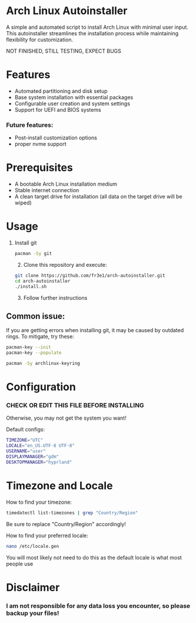 # Arch Linux Autoinstaller

A simple and automated script to install Arch Linux with minimal user input. This autoinstaller streamlines the installation process while maintaining flexibility for customization.

NOT FINISHED, STILL TESTING, EXPECT BUGS 


# Features

- Automated partitioning and disk setup
- Base system installation with essential packages
- Configurable user creation and system settings
- Support for UEFI and BIOS systems

### Future features:
- Post-install customization options
- proper nvme support
# Prerequisites

- A bootable Arch Linux installation medium
- Stable internet connection
- A clean target drive for installation (all data on the target drive will be wiped)

# Usage

1. Install git
   ``` bash
   pacman -Sy git
   ```
   2. Clone this repository and execute:
   ```bash
   git clone https://github.com/fr3e1/arch-autoinstaller.git
   cd arch-autoinstaller
   ./install.sh
   ```
   3. Follow further instructions

  ## Common issue:
  If you are getting errors when installing git, it may be caused by outdated rings.
  To mitigate, try these:
   ```bash
   pacman-key --init
   pacman-key --populate
   ```
   ```bash
   pacman -Sy archlinux-keyring
   ```
  
      

# Configuration
### CHECK OR EDIT THIS FILE BEFORE INSTALLING
Otherwise, you may not get the system you want!

Default configs:
```bash
TIMEZONE="UTC"
LOCALE="en_US.UTF-8 UTF-8"
USERNAME="user"
DISPLAYMANAGER="gdm"
DESKTOPMANAGER="hyprland"
```

# Timezone and Locale

How to find your timezone:
``` bash
timedatectl list-timezones | grep "Country/Region"
```
Be sure to replace "Country/Region" accordingly!

How to find your preferred locale:
```bash
nano /etc/locale.gen
```
You will most likely not need to do this as the default locale is 
what most people use

# Disclaimer
### I am not responsible for any data loss you encounter, so please backup your files!
